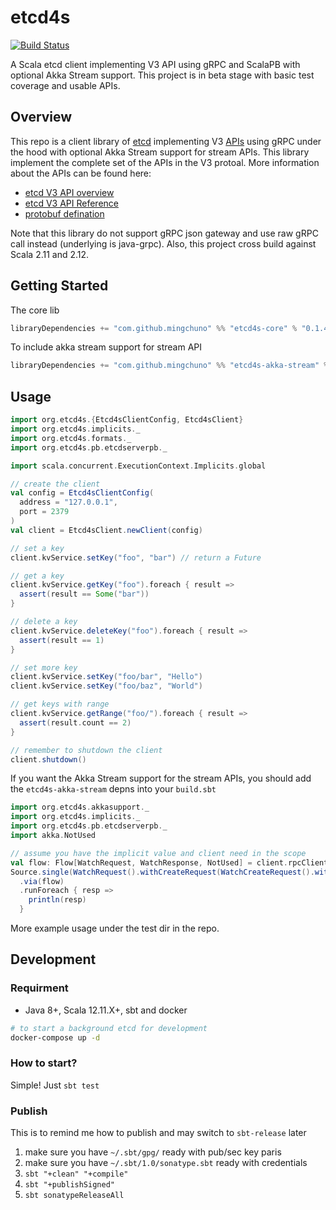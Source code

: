 # etcd4s

[![Build Status](https://travis-ci.org/mingchuno/etcd4s.svg?branch=master)](https://travis-ci.org/mingchuno/etcd4s)

A Scala etcd client implementing V3 API using gRPC and ScalaPB with optional Akka Stream support. This project is in beta stage with basic test coverage and usable APIs.

## Overview

This repo is a client library of [etcd](https://coreos.com/etcd/) implementing V3 [APIs](https://coreos.com/etcd/docs/latest/learning/api.html) using gRPC under the hood with optional Akka Stream support for stream APIs. This library implement the complete set of the APIs in the V3 protoal. More information about the APIs can be found here:

* [etcd V3 API overview](https://coreos.com/etcd/docs/latest/learning/api.html)
* [etcd V3 API Reference](https://coreos.com/etcd/docs/latest/dev-guide/api_reference_v3.html)
* [protobuf defination](https://github.com/mingchuno/etcd4s/tree/master/etcd4s-core/src/main/protobuf)

Note that this library do not support gRPC json gateway and use raw gRPC call instead (underlying is java-grpc). Also, this project cross build against Scala 2.11 and 2.12.

## Getting Started

The core lib

```scala
libraryDependencies += "com.github.mingchuno" %% "etcd4s-core" % "0.1.4"
```

To include akka stream support for stream API

```scala
libraryDependencies += "com.github.mingchuno" %% "etcd4s-akka-stream" % "0.1.4"
```

## Usage

```scala
import org.etcd4s.{Etcd4sClientConfig, Etcd4sClient}
import org.etcd4s.implicits._
import org.etcd4s.formats._
import org.etcd4s.pb.etcdserverpb._

import scala.concurrent.ExecutionContext.Implicits.global

// create the client
val config = Etcd4sClientConfig(
  address = "127.0.0.1",
  port = 2379
)
val client = Etcd4sClient.newClient(config)

// set a key
client.kvService.setKey("foo", "bar") // return a Future

// get a key
client.kvService.getKey("foo").foreach { result =>
  assert(result == Some("bar"))
}

// delete a key
client.kvService.deleteKey("foo").foreach { result =>
  assert(result == 1)
}

// set more key
client.kvService.setKey("foo/bar", "Hello")
client.kvService.setKey("foo/baz", "World")

// get keys with range
client.kvService.getRange("foo/").foreach { result =>
  assert(result.count == 2)
}

// remember to shutdown the client
client.shutdown()
```

If you want the Akka Stream support for the stream APIs, you should add the `etcd4s-akka-stream` depns into your `build.sbt`

```scala
import org.etcd4s.akkasupport._
import org.etcd4s.implicits._
import org.etcd4s.pb.etcdserverpb._
import akka.NotUsed

// assume you have the implicit value and client need in the scope
val flow: Flow[WatchRequest, WatchResponse, NotUsed] = client.rpcClient.watchRpc.watchFlow
Source.single(WatchRequest().withCreateRequest(WatchCreateRequest().withKey("foo")))
  .via(flow)
  .runForeach { resp =>
    println(resp)
  }
```

More example usage under the test dir in the repo.

## Development

### Requirment

* Java 8+, Scala 12.11.X+, sbt and docker

```bash
# to start a background etcd for development
docker-compose up -d
```

### How to start?

Simple! Just `sbt test`

### Publish

This is to remind me how to publish and may switch to `sbt-release` later

1. make sure you have `~/.sbt/gpg/` ready with pub/sec key paris
2. make sure you have `~/.sbt/1.0/sonatype.sbt` ready with credentials
3. `sbt "+clean" "+compile"`
4. `sbt "+publishSigned"`
5. `sbt sonatypeReleaseAll`
